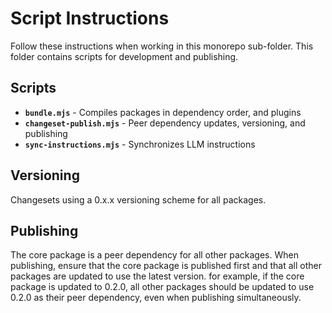 # Script Instructions

Follow these instructions when working in this monorepo sub-folder. This folder contains scripts for development and publishing.

## Scripts
- **`bundle.mjs`** - Compiles packages in dependency order, and plugins 
- **`changeset-publish.mjs`** - Peer dependency updates, versioning, and publishing
- **`sync-instructions.mjs`** - Synchronizes LLM instructions

## Versioning
Changesets using a 0.x.x versioning scheme for all packages.

## Publishing
The core package is a peer dependency for all other packages. When publishing, ensure that the core package is published first and that all other packages are updated to use the latest version. for example, if the core package is updated to 0.2.0, all other packages should be updated to use 0.2.0 as their peer dependency, even when publishing simultaneously.
